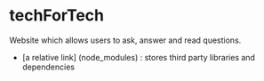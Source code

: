 # techForTech
Website which allows users to ask, answer and read questions.

- [a relative link] (node_modules) : stores third party libraries and dependencies 
